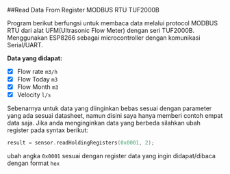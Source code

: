 ##Read Data From Register MODBUS RTU TUF2000B

Program berikut berfungsi untuk membaca data melalui protocol MODBUS RTU dari alat UFM(Ultrasonic Flow Meter) dengan seri TUF2000B. Menggunakan ESP8266 sebagai microcontroller dengan komunikasi Serial/UART.

**Data yang didapat:**

- [x] Flow rate `m3/h`
- [x] Flow Today `m3`
- [x] Flow Month `m3`
- [x] Velocity `l/s`

Sebenarnya untuk data yang diinginkan bebas sesuai dengan parameter yang ada sesuai datasheet, namun disini saya hanya memberi contoh empat data saja. Jika anda menginginkan data yang berbeda silahkan ubah register pada syntax berikut:

```cpp
result = sensor.readHoldingRegisters(0x0001, 2);
```

ubah angka `0x0001` sesuai dengan register data yang ingin didapat/dibaca dengan format `hex`
